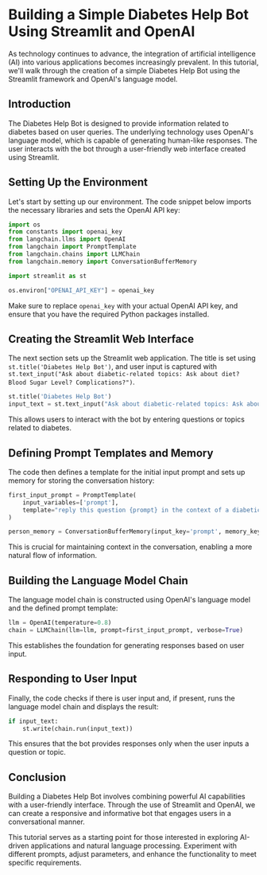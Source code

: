 

# Building a Simple Diabetes Help Bot Using Streamlit and OpenAI

As technology continues to advance, the integration of artificial intelligence (AI) into various applications becomes increasingly prevalent. In this tutorial, we'll walk through the creation of a simple Diabetes Help Bot using the Streamlit framework and OpenAI's language model.

## Introduction

The Diabetes Help Bot is designed to provide information related to diabetes based on user queries. The underlying technology uses OpenAI's language model, which is capable of generating human-like responses. The user interacts with the bot through a user-friendly web interface created using Streamlit.

## Setting Up the Environment

Let's start by setting up our environment. The code snippet below imports the necessary libraries and sets the OpenAI API key:

```python
import os
from constants import openai_key
from langchain.llms import OpenAI
from langchain import PromptTemplate
from langchain.chains import LLMChain
from langchain.memory import ConversationBufferMemory

import streamlit as st

os.environ["OPENAI_API_KEY"] = openai_key
```

Make sure to replace `openai_key` with your actual OpenAI API key, and ensure that you have the required Python packages installed.

## Creating the Streamlit Web Interface

The next section sets up the Streamlit web application. The title is set using `st.title('Diabetes Help Bot')`, and user input is captured with `st.text_input("Ask about diabetic-related topics: Ask about diet? Blood Sugar Level? Complications?")`.

```python
st.title('Diabetes Help Bot')
input_text = st.text_input("Ask about diabetic-related topics: Ask about diet? Blood Sugar Level? Complications?")
```

This allows users to interact with the bot by entering questions or topics related to diabetes.

## Defining Prompt Templates and Memory

The code then defines a template for the initial input prompt and sets up memory for storing the conversation history:

```python
first_input_prompt = PromptTemplate(
    input_variables=['prompt'],
    template="reply this question {prompt} in the context of a diabetic patient."
)

person_memory = ConversationBufferMemory(input_key='prompt', memory_key='chat_history')
```

This is crucial for maintaining context in the conversation, enabling a more natural flow of information.

## Building the Language Model Chain

The language model chain is constructed using OpenAI's language model and the defined prompt template:

```python
llm = OpenAI(temperature=0.8)
chain = LLMChain(llm=llm, prompt=first_input_prompt, verbose=True)
```

This establishes the foundation for generating responses based on user input.

## Responding to User Input

Finally, the code checks if there is user input and, if present, runs the language model chain and displays the result:

```python
if input_text:
    st.write(chain.run(input_text))
```

This ensures that the bot provides responses only when the user inputs a question or topic.

## Conclusion

Building a Diabetes Help Bot involves combining powerful AI capabilities with a user-friendly interface. Through the use of Streamlit and OpenAI, we can create a responsive and informative bot that engages users in a conversational manner.

This tutorial serves as a starting point for those interested in exploring AI-driven applications and natural language processing. Experiment with different prompts, adjust parameters, and enhance the functionality to meet specific requirements.

